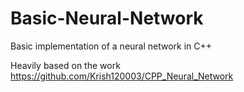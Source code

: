 # Basic-Neural-Network
Basic implementation of a neural network in C++

Heavily based on the work https://github.com/Krish120003/CPP_Neural_Network
